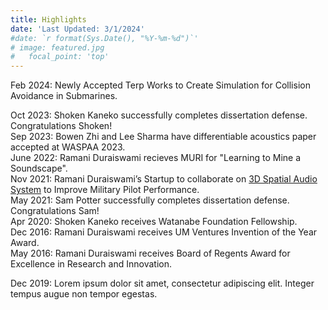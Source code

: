 ```yaml
---
title: Highlights
date: 'Last Updated: 3/1/2024'
#date: `r format(Sys.Date(), "%Y-%m-%d")`'
# image: featured.jpg
#   focal_point: 'top'
---
```


Feb 2024: Newly Accepted Terp Works to Create Simulation for Collision Avoidance in Submarines.

Oct 2023: Shoken Kaneko successfully completes dissertation defense. Congratulations Shoken!  
Sep 2023: Bowen Zhi and Lee Sharma have differentiable acoustics paper accepted at WASPAA 2023.  
June 2022: Ramani Duraiswami recieves MURI for "Learning to Mine a Soundscape".  
Nov 2021: Ramani Duraiswami’s Startup to collaborate on [3D Spatial Audio System](https://www.cs.umd.edu/article/2021/11/duraiswami%E2%80%99s-startup-collaborates-3d-spatial-audio-system-improve-military-pilot) to Improve Military Pilot Performance.  
May 2021: Sam Potter successfully completes dissertation defense. Congratulations Sam!  
Apr 2020: Shoken Kaneko receives Watanabe Foundation Fellowship.  
Dec 2016: Ramani Duraiswami receives UM Ventures Invention of the Year Award.  
May 2016: Ramani Duraiswami receives Board of Regents Award for Excellence in Research and Innovation.  

<!--more-->

Dec 2019: Lorem ipsum dolor sit amet, consectetur adipiscing elit. Integer tempus augue non tempor egestas.  
